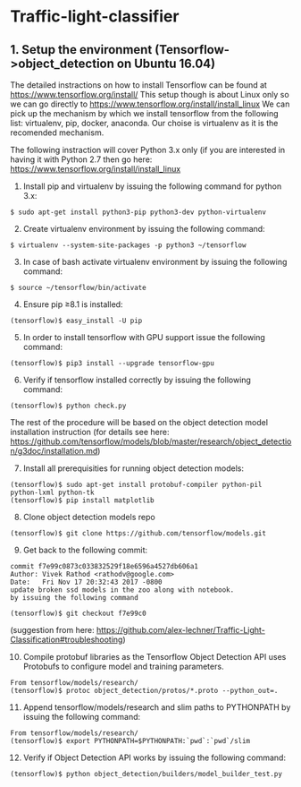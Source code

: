 # Traffic-light-classifier


## 1. Setup the environment (Tensorflow->object_detection on Ubuntu 16.04)

The detailed instractions on how to install Tensorflow can be found at https://www.tensorflow.org/install/
This setup though is about Linux only so we can go directly to https://www.tensorflow.org/install/install_linux
We can pick up the mechanism by which we install tensorflow from the following list: virtualenv, pip, docker, anaconda.
Our choise is virtualenv as it is the recomended mechanism. 

The following instraction will cover Python 3.x only (if you are interested in having it with Python 2.7 then go here: https://www.tensorflow.org/install/install_linux

1) Install pip and virtualenv by issuing the following command for python 3.x:
```
$ sudo apt-get install python3-pip python3-dev python-virtualenv
```
2) Create virtualenv environment by issuing the following command:
```
$ virtualenv --system-site-packages -p python3 ~/tensorflow
```
3) In case of bash activate virtualenv environment by issuing the following command:
```
$ source ~/tensorflow/bin/activate
```
4) Ensure pip ≥8.1 is installed:
```
(tensorflow)$ easy_install -U pip
```
5) In order to install tensorflow with GPU support issue the following command:
```
(tensorflow)$ pip3 install --upgrade tensorflow-gpu
```
6) Verify if tensorflow installed correctly by issuing the following command:
```
(tensorflow)$ python check.py
```
The rest of the procedure will be based on the object detection model installation instruction (for details see here: https://github.com/tensorflow/models/blob/master/research/object_detection/g3doc/installation.md)

7) Install all prerequisities for running object detection models: 
```
(tensorflow)$ sudo apt-get install protobuf-compiler python-pil python-lxml python-tk
(tensorflow)$ pip install matplotlib
```
8) Clone object detection models repo
```
(tensorflow)$ git clone https://github.com/tensorflow/models.git
```
9) Get back to the following commit:
```
commit f7e99c0873c033832529f18e6596a4527db606a1
Author: Vivek Rathod <rathodv@google.com>
Date:   Fri Nov 17 20:32:43 2017 -0800
update broken ssd models in the zoo along with notebook.
by issuing the following command
```
```
(tensorflow)$ git checkout f7e99c0
```
(suggestion from here: https://github.com/alex-lechner/Traffic-Light-Classification#troubleshooting)

10) Compile protobuf libraries as the Tensorflow Object Detection API uses Protobufs to configure model and training 
parameters.
```
From tensorflow/models/research/
(tensorflow)$ protoc object_detection/protos/*.proto --python_out=.
```
11) Append tensorflow/models/research and slim paths to PYTHONPATH by issuing the following command: 
```
From tensorflow/models/research/
(tensorflow)$ export PYTHONPATH=$PYTHONPATH:`pwd`:`pwd`/slim
```
12) Verify if Object Detection API works by issuing the following command:
```
(tensorflow)$ python object_detection/builders/model_builder_test.py
```

